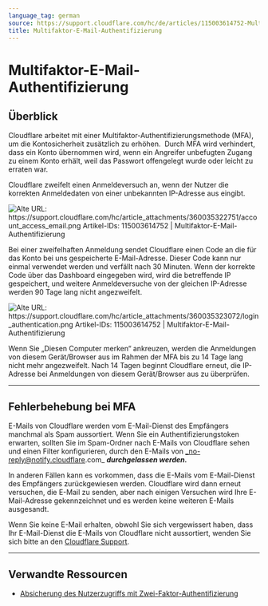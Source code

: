 ```yaml
---
language_tag: german
source: https://support.cloudflare.com/hc/de/articles/115003614752-Multifaktor-E-Mail-Authentifizierung
title: Multifaktor-E-Mail-Authentifizierung 
---
```


# Multifaktor-E-Mail-Authentifizierung 



## Überblick

Cloudflare arbeitet mit einer Multifaktor-Authentifizierungsmethode (MFA), um die Kontosicherheit zusätzlich zu erhöhen.  Durch MFA wird verhindert, dass ein Konto übernommen wird, wenn ein Angreifer unbefugten Zugang zu einem Konto erhält, weil das Passwort offengelegt wurde oder leicht zu erraten war.

Cloudflare zweifelt einen Anmeldeversuch an, wenn der Nutzer die korrekten Anmeldedaten von einer unbekannten IP-Adresse aus eingibt.

![Alte URL: https://support.cloudflare.com/hc/article_attachments/360035322751/account_access_email.png
Artikel-IDs: 115003614752 | Multifaktor-E-Mail-Authentifizierung
](/support/static/hc-import-account_access_email.png)

Bei einer zweifelhaften Anmeldung sendet Cloudflare einen Code an die für das Konto bei uns gespeicherte E-Mail-Adresse. Dieser Code kann nur einmal verwendet werden und verfällt nach 30 Minuten. Wenn der korrekte Code über das Dashboard eingegeben wird, wird die betreffende IP gespeichert, und weitere Anmeldeversuche von der gleichen IP-Adresse werden 90 Tage lang nicht angezweifelt.

![Alte URL: https://support.cloudflare.com/hc/article_attachments/360035323072/login_authentication.png
Artikel-IDs: 115003614752 | Multifaktor-E-Mail-Authentifizierung
](/support/static/hc-import-login_authentication.png)

Wenn Sie „Diesen Computer merken“ ankreuzen, werden die Anmeldungen von diesem Gerät/Browser aus im Rahmen der MFA bis zu 14 Tage lang nicht mehr angezweifelt. Nach 14 Tagen beginnt Cloudflare erneut, die IP-Adresse bei Anmeldungen von diesem Gerät/Browser aus zu überprüfen.

___

## Fehlerbehebung bei MFA

E-Mails von Cloudflare werden vom E-Mail-Dienst des Empfängers manchmal als Spam aussortiert. Wenn Sie ein Authentifizierungstoken erwarten, sollten Sie im Spam-Ordner nach E-Mails von Cloudflare sehen und einen Filter konfigurieren, durch den E-Mails von _no-reply@notify.cloudflare.com_ _**durchgelassen werden.**_

In anderen Fällen kann es vorkommen, dass die E-Mails vom E-Mail-Dienst des Empfängers zurückgewiesen werden. Cloudflare wird dann erneut versuchen, die E-Mail zu senden, aber nach einigen Versuchen wird Ihre E-Mail-Adresse gekennzeichnet und es werden keine weiteren E-Mails ausgesandt.

Wenn Sie keine E-Mail erhalten, obwohl Sie sich vergewissert haben, dass Ihr E-Mail-Dienst die E-Mails von Cloudflare nicht aussortiert, wenden Sie sich bitte an den [Cloudflare Support](https://support.cloudflare.com/requests/new).

___

## Verwandte Ressourcen

-   [Absicherung des Nutzerzugriffs mit Zwei-Faktor-Authentifizierung](https://support.cloudflare.com/hc/de/articles/200167906)
